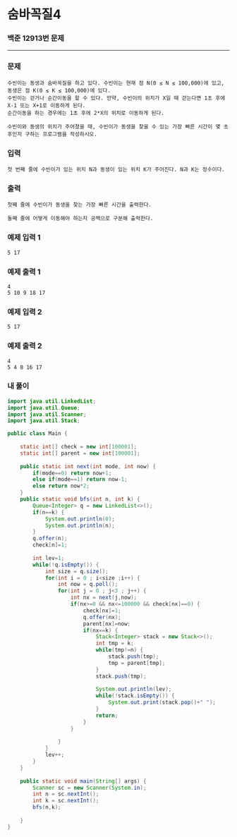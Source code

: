 # 숨바꼭질4

### 백준 12913번 문제

------------

### 문제

    수빈이는 동생과 숨바꼭질을 하고 있다. 수빈이는 현재 점 N(0 ≤ N ≤ 100,000)에 있고, 동생은 점 K(0 ≤ K ≤ 100,000)에 있다. 
    수빈이는 걷거나 순간이동을 할 수 있다. 만약, 수빈이의 위치가 X일 때 걷는다면 1초 후에 X-1 또는 X+1로 이동하게 된다. 
    순간이동을 하는 경우에는 1초 후에 2*X의 위치로 이동하게 된다.

    수빈이와 동생의 위치가 주어졌을 때, 수빈이가 동생을 찾을 수 있는 가장 빠른 시간이 몇 초 후인지 구하는 프로그램을 작성하시오.

### 입력

    첫 번째 줄에 수빈이가 있는 위치 N과 동생이 있는 위치 K가 주어진다. N과 K는 정수이다.

### 출력

    첫째 줄에 수빈이가 동생을 찾는 가장 빠른 시간을 출력한다.

    둘째 줄에 어떻게 이동해야 하는지 공백으로 구분해 출력한다.

### 예제 입력 1 

    5 17

### 예제 출력 1 

    4
    5 10 9 18 17

### 예제 입력 2 

    5 17

### 예제 출력 2 

    4
    5 4 8 16 17

### 내 풀이

```java
import java.util.LinkedList;
import java.util.Queue;
import java.util.Scanner;
import java.util.Stack;

public class Main {
	
	static int[] check = new int[100001];
	static int[] parent = new int[100001];
	
	public static int next(int mode, int now) {
		if(mode==0) return now+1;
		else if(mode==1) return now-1;
		else return now*2;
	}
	public static void bfs(int n, int k) {
		Queue<Integer> q = new LinkedList<>();
		if(n==k) {
			System.out.println(0);
			System.out.println(n);
		}
		q.offer(n);
		check[n]=1;
		
		int lev=1;
		while(!q.isEmpty()) {
			int size = q.size();
			for(int i = 0 ; i<size ;i++) {
				int now = q.poll();
				for(int j = 0 ; j<3 ; j++) {
					int nx = next(j,now);
					if(nx>=0 && nx<=100000 && check[nx]==0) {
						check[nx]=1;
						q.offer(nx);
						parent[nx]=now;
						if(nx==k) {
							Stack<Integer> stack = new Stack<>();
							int tmp = k;
							while(tmp!=n) {
								stack.push(tmp);
								tmp = parent[tmp];
							}
							stack.push(tmp);
							
							System.out.println(lev);
							while(!stack.isEmpty()) {
								System.out.print(stack.pop()+" ");
							}
							return;
						}
					}
				
				}
			}
			lev++;
		}
	}
	
	public static void main(String[] args) {
		Scanner sc = new Scanner(System.in);
		int n = sc.nextInt();
		int k = sc.nextInt();
		bfs(n,k);
	
	}
}

```